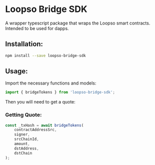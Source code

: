 # Loopso Bridge SDK

A wrapper typescript package that wraps the Loopso smart contracts. Intended to be used for dapps.

## Installation:

```bash
npm install --save loopso-bridge-sdk
```

## Usage:

Import the necessary functions and models:

```javascript
import { bridgeTokens } from 'loopso-bridge-sdk';
```

Then you will need to get a quote:

### Getting Quote:

```javascript
const _txHash = await bridgeTokens(
	contractAddressSrc,
	signer,
	srcChainId,
	amount,
	dstAddress,
	dstChain
);
```
